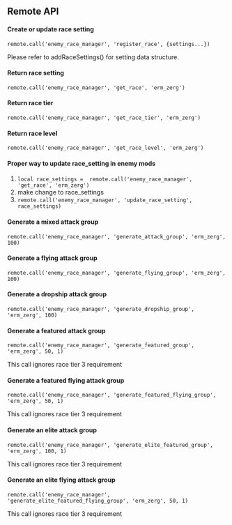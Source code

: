 ## Remote API

#### Create or update race setting
```remote.call('enemy_race_manager', 'register_race', {settings...})```

Please refer to addRaceSettings() for setting data structure.

#### Return race setting
```remote.call('enemy_race_manager', 'get_race', 'erm_zerg')```

#### Return race tier
```remote.call('enemy_race_manager', 'get_race_tier', 'erm_zerg')```

#### Return race level
```remote.call('enemy_race_manager', 'get_race_level', 'erm_zerg')```


#### Proper way to update race_setting in enemy mods
1. ```local race_settings =  remote.call('enemy_race_manager', 'get_race', 'erm_zerg')```
2. make change to race_settings
3. ```remote.call('enemy_race_manager', 'update_race_setting', race_settings)```

#### Generate a mixed attack group
```remote.call('enemy_race_manager', 'generate_attack_group', 'erm_zerg', 100)```

#### Generate a flying attack group
```remote.call('enemy_race_manager', 'generate_flying_group', 'erm_zerg', 100)```

#### Generate a dropship attack group
``` remote.call('enemy_race_manager', 'generate_dropship_group', 'erm_zerg', 100) ```

#### Generate a featured attack group 
```remote.call('enemy_race_manager', 'generate_featured_group', 'erm_zerg', 50, 1)```

This call ignores race tier 3 requirement

#### Generate a featured flying attack group
```remote.call('enemy_race_manager', 'generate_featured_flying_group', 'erm_zerg', 50, 1)```

This call ignores race tier 3 requirement

#### Generate an elite attack group
```remote.call('enemy_race_manager', 'generate_elite_featured_group', 'erm_zerg', 100, 1)```

This call ignores race tier 3 requirement

#### Generate an elite flying attack group
```remote.call('enemy_race_manager', 'generate_elite_featured_flying_group', 'erm_zerg', 50, 1)```

This call ignores race tier 3 requirement
